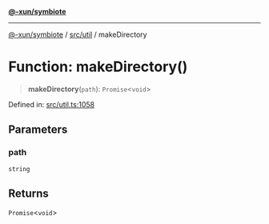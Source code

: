 [**@-xun/symbiote**](../../../README.md)

***

[@-xun/symbiote](../../../README.md) / [src/util](../README.md) / makeDirectory

# Function: makeDirectory()

> **makeDirectory**(`path`): `Promise`\<`void`\>

Defined in: [src/util.ts:1058](https://github.com/Xunnamius/symbiote/blob/261741e26a03ae661b506c3872cb86af79a07f11/src/util.ts#L1058)

## Parameters

### path

`string`

## Returns

`Promise`\<`void`\>
